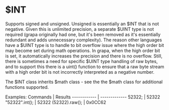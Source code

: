 # $INT
Supports signed and unsigned. Unsigned is essentially an $INT that is not negative. Given this is unlimited precision, a separate $UINT type is not required (grapa originally had one, but it's been removed as it's essentially redundant and adds unnecessary complexity). The reason other languages have a $UINT type is to handle to bit overflow issue where the high order bit may become set during math operations. In grapa, when the high order bit is set, it automatically increases the precision and there is no overflow. Still, there is sometimes a need for specific $UINT type handling of raw bytes, and to support this there is a uint() function to ensure that a raw byte stream with a high order bit is not incorrectly interpreted as a negative number. 

The $INT class inherits $math class - see the the $math class for additional functions supported.

Examples:
Commands | Results
------------ | -------------
52322; | 52322
"52322".int(); | 52322
(52322).raw(); | 0x0CC62
